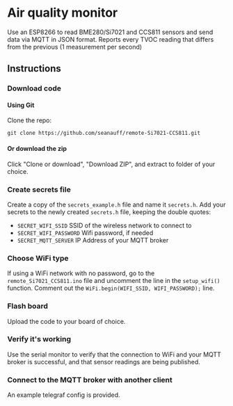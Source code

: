 # Air quality monitor

Use an ESP8266 to read BME280/Si7021 and CCS811 sensors and send data via MQTT in JSON format.
Reports every TVOC reading that differs from the previous (1 measurement per second)

## Instructions

### Download code

#### Using Git

Clone the repo:

```shell
git clone https://github.com/seanauff/remote-Si7021-CCS811.git
```

#### Or download the zip

Click "Clone or download", "Download ZIP", and extract to folder of your choice.

### Create secrets file

Create a copy of the `secrets_example.h` file and name it `secrets.h`. Add your secrets to the newly created `secrets.h` file, keeping the double quotes:

* `SECRET_WIFI_SSID` SSID of the wireless network to connect to
* `SECRET_WIFI_PASSWORD` Wifi password, if needed
* `SECRET_MQTT_SERVER` IP Address of your MQTT broker

### Choose WiFi type

If using a WiFi network with no password, go to the `remote_Si7021_CCS811.ino` file and uncomment the line in the `setup_wifi()` function. Comment out the `WiFi.begin(WIFI_SSID, WIFI_PASSWORD);` line.

### Flash board

Upload the code to your board of choice.

### Verify it's working

Use the serial monitor to verify that the connection to WiFi and your MQTT broker is successful, and that sensor readings are being published.

### Connect to the MQTT broker with another client

An example telegraf config is provided.
